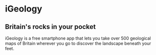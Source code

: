 # iGeology
## Britain's rocks in your pocket
iGeology is a free smartphone app that lets you take over 500 geological maps of Britain wherever you go to discover the landscape beneath your feet.
